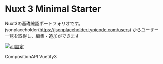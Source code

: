 # Nuxt 3 Minimal Starter

Nuxt3の基礎確認ポートフォリオです。
jsonplaceholder(https://jsonplaceholder.typicode.com/users)
からユーザー一覧を取得し、編集・追加ができます

[![alt設定](http://img.youtube.com/vi/LHHu7KL0kbE/0.jpg)](https://www.youtube.com/watch?v=LHHu7KL0kbE)

CompositionAPI
Vuetify3
<script setup>タグ利用、typescript利用
defineProps
defineEmits
useFetch

等、他vueの基本を網羅できたかなと思います。

## Setup

# npm
npm install
npm run dev


